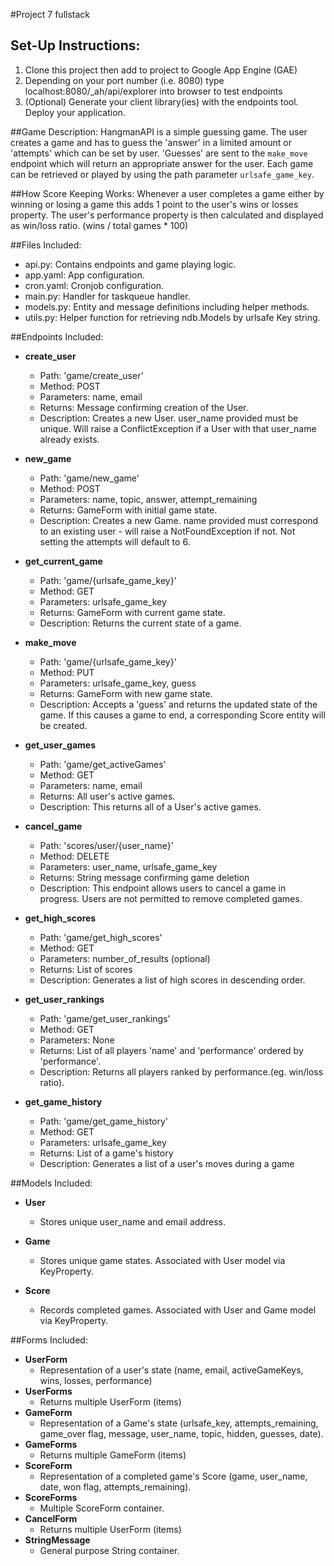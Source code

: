 #Project 7 fullstack

## Set-Up Instructions:

1.  Clone this project then add to project to Google App Engine (GAE)
1.  Depending on your port number (i.e. 8080) type localhost:8080/_ah/api/explorer into browser to test endpoints
1.  (Optional) Generate your client library(ies) with the endpoints tool.
 Deploy your application.
 
 
 
##Game Description:
HangmanAPI is a simple guessing game. The user creates a game and has to guess the 
'answer' in a limited amount or 'attempts' which can be set by user.
'Guesses' are sent to the `make_move` endpoint which will return
an appropriate answer for the user. Each game can be retrieved 
or played by using the path parameter
`urlsafe_game_key`.

##How Score Keeping Works:
Whenever a user completes a game either by winning or losing a game
this adds 1 point to the user's wins or losses property. The user's performance
property is then calculated and displayed as win/loss ratio. (wins / total games * 100)

##Files Included:
 - api.py: Contains endpoints and game playing logic.
 - app.yaml: App configuration.
 - cron.yaml: Cronjob configuration.
 - main.py: Handler for taskqueue handler.
 - models.py: Entity and message definitions including helper methods.
 - utils.py: Helper function for retrieving ndb.Models by urlsafe Key string.

##Endpoints Included:
 - **create_user**
    - Path: 'game/create_user'
    - Method: POST
    - Parameters: name, email
    - Returns: Message confirming creation of the User.
    - Description: Creates a new User. user_name provided must be unique. Will 
    raise a ConflictException if a User with that user_name already exists.
    
 - **new_game**
    - Path: 'game/new_game'
    - Method: POST
    - Parameters: name, topic, answer, attempt_remaining
    - Returns: GameForm with initial game state.
    - Description: Creates a new Game. name provided must correspond to an
    existing user - will raise a NotFoundException if not. Not setting the attempts
    will default to 6.
     
 - **get_current_game**
    - Path: 'game/{urlsafe_game_key}'
    - Method: GET
    - Parameters: urlsafe_game_key
    - Returns: GameForm with current game state.
    - Description: Returns the current state of a game.
    
 - **make_move**
    - Path: 'game/{urlsafe_game_key}'
    - Method: PUT
    - Parameters: urlsafe_game_key, guess
    - Returns: GameForm with new game state.
    - Description: Accepts a 'guess' and returns the updated state of the game.
    If this causes a game to end, a corresponding Score entity will be created.
    
 - **get_user_games**
    - Path: 'game/get_activeGames'
    - Method: GET
    - Parameters: name, email
    - Returns: All user's active games.
    - Description: This returns all of a User's active games. 
    
 - **cancel_game**
    - Path: 'scores/user/{user_name}'
    - Method: DELETE
    - Parameters: user_name, urlsafe_game_key
    - Returns: String message confirming game deletion 
    - Description: This endpoint allows users to cancel a game in progress.
     Users are not permitted to remove completed games.
    
 - **get_high_scores**
    - Path: 'game/get_high_scores'
    - Method: GET
    - Parameters: number_of_results (optional)
    - Returns: List of scores
    - Description: Generates a list of high scores in descending order.
    
 - **get_user_rankings**
    - Path: 'game/get_user_rankings'
    - Method: GET
    - Parameters: None
    - Returns: List of all players 'name' and 'performance' ordered by 'performance'.
    - Description: Returns all players ranked by performance.(eg. win/loss ratio).

 - **get_game_history**
    - Path: 'game/get_game_history'
    - Method: GET
    - Parameters: urlsafe_game_key
    - Returns: List of a game's history
    - Description: Generates a list of a user's moves during a game

##Models Included:
 - **User**
    - Stores unique user_name and email address.
    
 - **Game**
    - Stores unique game states. Associated with User model via KeyProperty.
    
 - **Score**
    - Records completed games. Associated with User and Game model via KeyProperty.
    
##Forms Included:
 - **UserForm**
    - Representation of a user's state (name, email, activeGameKeys, wins,
    losses, performance)
 - **UserForms**
    - Returns multiple UserForm (items)
 - **GameForm**
    - Representation of a Game's state (urlsafe_key, attempts_remaining,
    game_over flag, message, user_name, topic, hidden, guesses, date).
 - **GameForms**
    - Returns multiple GameForm (items)
 - **ScoreForm**
    - Representation of a completed game's Score (game, user_name, date, won flag,
    attempts_remaining).
 - **ScoreForms**
    - Multiple ScoreForm container.
 - **CancelForm**
    - Returns multiple UserForm (items)
 - **StringMessage**
    - General purpose String container.
